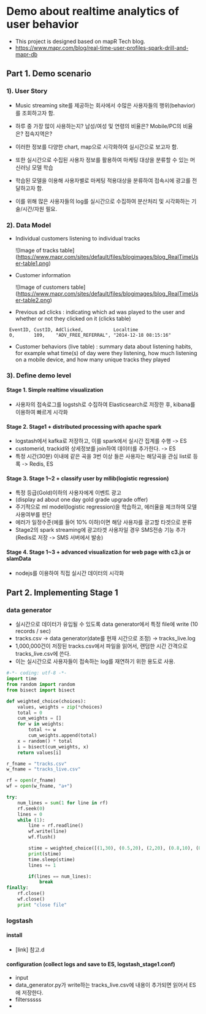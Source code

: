 # Demo about realtime analytics of user behavior
- This project is designed based on mapR Tech blog.
- https://www.mapr.com/blog/real-time-user-profiles-spark-drill-and-mapr-db


## Part 1. Demo scenario
### 1). User Story
- Music streaming site를 제공하는 회사에서 수많은 사용자들의 행위(behavior)를 조회하고자 함.
- 하루 중 가장 많이 사용하는지? 남성/여성 및 연령의 비율은? Mobile/PC의 비율은? 접속지역은?
- 이러한 정보를 다양한 chart, map으로 시각화하여 실시간으로 보고자 함.


- 또한 실시간으로 수집된 사용자 정보를 활용하여 마케팅 대상을 분류할 수 있는 머신러닝 모델 학습
- 학습된 모델을 이용해 사용자별로 마케팅 적용대상을 분류하여 접속시에 광고를 전달하고자 함.
- 이를 위해 많은 사용자들의 log를 실시간으로 수집하여 분산처리 및 시각화하는 기술/시간/자원 필요.

### 2). Data Model
- Individual customers listening to individual tracks

   ![Image of tracks table] (https://www.mapr.com/sites/default/files/blogimages/blog_RealTimeUser-table1.png)

- Customer information

   ![Image of customers table] (https://www.mapr.com/sites/default/files/blogimages/blog_RealTimeUser-table2.png)

- Previous ad clicks : indicating which ad was played to the user and whether or not they clicked on it (clicks table)

```
 EventID, CustID, AdClicked,           Localtime
 0,       109,    "ADV_FREE_REFERRAL", "2014-12-18 08:15:16"
```

- Customer behaviors (live table) : summary data about listening habits, for example what time(s) of day were they listening, how much listening on a mobile device, and how many unique tracks they played

### 3). Define demo level
#### Stage 1. Simple realtime visualization
- 사용자의 접속로그를 logstsh로 수집하여 Elasticsearch로 저장한 후, kibana를 이용하여 빠르게 시각화


#### Stage 2. Stage1 + distributed processing with apache spark
- logstash에서  kafka로 저장하고, 이를 spark에서 실시간 집계를 수행 -> ES
- customerid, trackid와 상세정보를 join하여 데이터를 추가한다. -> ES
- 특정 시간(30분) 이내에 같은 곡을 3번 이상 들은 사용자는 해당곡을 관심 list로 등록 -> Redis, ES


#### Stage 3. Stage 1~2 + classify user by mllib(logistic regression)
- 특정 등급(Gold)이하의 사용자에게 이벤트 광고
- (display ad about one day gold grade upgrade offer)
- 주기적으로 ml model(logistic regression)을 학습하고, 에러율을 체크하여 모델 사용여부를 판단
- 에러가 일정수준(에를 들어 10% 이하)이면 해당 사용자를 광고할 타겟으로 분류
- Stage2의 spark streaming에 광고타겟 사용자일 경우 SMS전송 기능 추가 (Redis로 저장 -> SMS 서버에서 발송)


#### Stage 4. Stage 1~3 + advanced visualization for web page with c3.js or slamData
- nodejs를 이용하여 직접 실시간 데이터의 시각화



## Part 2. Implementing Stage 1
### data generator
- 실시간으로 데이터가 유입될 수 있도록 data generator에서 특정 file에 write (10 records / sec)
- tracks.csv -> data generator(date를 현재 시간으로 조정) -> tracks_live.log
- 1,000,000건이 저장된 tracks.csv에서 파일을 읽어서, 랜덤한 시간 간격으로 tracks_live.csv에 쓴다.
- 이는 실시간으로 사용자들이 접속하는 log를 재연하기 위한 용도로 사용.
```python
#-*- coding: utf-8 -*-
import time
from random import random
from bisect import bisect

def weighted_choice(choices):
    values, weights = zip(*choices)
    total = 0
    cum_weights = []
    for w in weights:
        total += w
        cum_weights.append(total)
    x = random() * total
    i = bisect(cum_weights, x)
    return values[i]

r_fname = "tracks.csv"
w_fname = "tracks_live.csv"

rf = open(r_fname)
wf = open(w_fname, "a+")

try:
    num_lines = sum(1 for line in rf)
    rf.seek(0)
    lines = 0
    while (1):
        line = rf.readline()
        wf.write(line)
        wf.flush()

        stime = weighted_choice([(1,30), (0.5,20), (2,20), (0.8,10), (0.3,10), (0.1,5), (3,5)])
        print(stime)
        time.sleep(stime)
        lines += 1

        if(lines == num_lines):
            break
finally:
    rf.close()
    wf.close()
    print "close file"
```

### logstash
#### install
 - [link] 참고.d

#### configuration (collect logs and save to ES, logstash_stage1.conf)
 -  input 
  -  data_generator.py가 write하는 tracks_live.csv에 내용이 추가되면 읽어서 ES에 저장한다.
 - filtersssss
  - 
